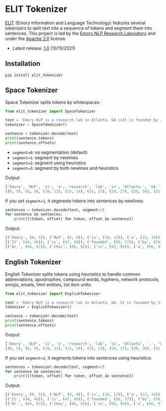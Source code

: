 # ELIT Tokenizer

[ELIT](https://github.com/emorynlp/elit/) (Emory Information and Language Technology) features several tokenizers
to split text into a sequence of tokens and segment them into sentences.
This project is led by the [Emory NLP Research Laboratory](https://www.emorynlp.edu) and under the [Apache 2.0](LICENSE) license.

* Latest release: [1.0](https://pypi.org/project/elit_tokenizer/) (10/15/2021)

## Installation

```
pip install elit_tokenizer
```

## Space Tokenizer

Space Tokenizer splits tokens by whitespaces:

```python
from elit_tokenizer import SpaceTokenizer

text = 'Emory NLP is a research lab in Atlanta, GA.\nIt is founded by Jinho D. Choi in 2014.\nDr. Choi is a professor at Emory University.'
tokenizer = SpaceTokenizer()

sentence = tokenizer.decode(text)
print(sentence.tokens)
print(sentence.offsets)
```
* `segment=0`: no segmentation (default)
* `segment=1`: segment by newlines
* `segment=2`: segment using heuristics
* `segment=3`: segment by both newlines and heuristics

Output:
```python
['Emory', 'NLP', 'is', 'a', 'research', 'lab', 'in', 'Atlanta,', 'GA.', 'It', 'is', 'founded', 'by', 'Jinho', 'D.', 'Choi', 'in', '2014.', 'Dr.', 'Choi', 'is', 'a', 'professor', 'at', 'Emory', 'University.']
[(0, 5), (6, 9), (10, 12), (13, 14), (15, 23), (24, 27), (28, 30), (31, 39), (40, 43), (44, 46), (47, 49), (50, 57), (58, 60), (61, 66), (67, 69), (70, 74), (75, 77), (78, 83), (84, 87), (88, 92), (93, 95), (96, 97), (98, 107), (108, 110), (111, 116), (117, 128)]
```

If you set `segment=1`, it segments tokens into sentences by newlines:

```python
sentences = tokenizer.decode(text, segment=1)
for sentence in sentences:
    print([(token, offset) for token, offset in sentence])
```

Output:
```python
[('Emory', (0, 5)), ('NLP', (6, 9)), ('is', (10, 12)), ('a', (13, 14)), ('research', (15, 23)), ('lab', (24, 27)), ('in', (28, 30)), ('Atlanta,', (31, 39)), ('GA.', (40, 43))]
[('It', (44, 46)), ('is', (47, 49)), ('founded', (50, 57)), ('by', (58, 60)), ('Jinho', (61, 66)), ('D.', (67, 69)), ('Choi', (70, 74)), ('in', (75, 77)), ('2014.', (78, 83))]
[('Dr.', (84, 87)), ('Choi', (88, 92)), ('is', (93, 95)), ('a', (96, 97)), ('professor', (98, 107)), ('at', (108, 110)), ('Emory', (111, 116)), ('University.', (117, 128))]
```

## English Tokenizer

English Tokenizer splits tokens using heuristics to handle common abbreviations, apostrophes, compound words, hyphens, network protocols, emojis, emails, html entities, list item units:

```python
from elit_tokenizer import EnglishTokenizer

text = 'Emory NLP is a research lab in Atlanta, GA. It is founded by Jinho D. Choi in 2014. Dr. Choi is a professor at Emory University.'
tokenizer = EnglishTokenizer()

sentence = tokenizer.decode(text)
print(sentence.tokens)
print(sentence.offsets)
```

Output:
```python
['Emory', 'NLP', 'is', 'a', 'research', 'lab', 'in', 'Atlanta', ',', 'GA', '.', 'It', 'is', 'founded', 'by', 'Jinho', 'D.', 'Choi', 'in', '2014', '.', 'Dr.', 'Choi', 'is', 'a', 'professor', 'at', 'Emory', 'University', '.']
[(0, 5), (6, 9), (10, 12), (13, 14), (15, 23), (24, 27), (28, 30), (31, 38), (38, 39), (40, 42), (42, 43), (44, 46), (47, 49), (50, 57), (58, 60), (61, 66), (67, 69), (70, 74), (75, 77), (78, 82), (82, 83), (84, 87), (88, 92), (93, 95), (96, 97), (98, 107), (108, 110), (111, 116), (117, 127), (127, 128)]
```

If you set `segment=2`, it segments tokens into sentences using heuristics:

```python
sentences = tokenizer.decode(text, segment=2)
for sentence in sentences:
    print([(token, offset) for token, offset in sentence])
```

Output:
```python
[('Emory', (0, 5)), ('NLP', (6, 9)), ('is', (10, 12)), ('a', (13, 14)), ('research', (15, 23)), ('lab', (24, 27)), ('in', (28, 30)), ('Atlanta', (31, 38)), (',', (38, 39)), ('GA', (40, 42)), ('.', (42, 43))]
[('It', (44, 46)), ('is', (47, 49)), ('founded', (50, 57)), ('by', (58, 60)), ('Jinho', (61, 66)), ('D.', (67, 69)), ('Choi', (70, 74)), ('in', (75, 77)), ('2014', (78, 82)), ('.', (82, 83))]
[('Dr.', (84, 87)), ('Choi', (88, 92)), ('is', (93, 95)), ('a', (96, 97)), ('professor', (98, 107)), ('at', (108, 110)), ('Emory', (111, 116)), ('University', (117, 127)), ('.', (127, 128))]
```